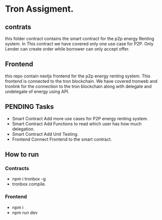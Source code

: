 # Tron Assigment.

## contrats
this folder contract contains the smart contract for the p2p energy Renting system. In This contract we have covered 
only one use case for P2P. Only Lender can create order while borrower can only accept offer.

## Frontend
this repo contain nextjs frontend for the p2p energy renting system. This frontend is connected to the tron blockchain. We
have covered tronweb and tronlink for the connection to the tron blockchain along with delegate and undelegate of energy using API.


## PENDING Tasks
- Smart Contract Add more use cases for P2P energy renting system.
- Smart Contract Add Functions to read which user has how much delegation.
- Smart Contract Add Unit Testing.
- Frontend Connect Frontend to the smart contract.


## How to run

### Contracts
- npm i tronbox -g
- tronbox compile.

### Frontend
- npm i
- npm run dev

